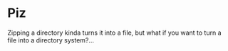 # Piz
 Zipping a directory kinda turns it into a file, but what if you want to turn a file into a directory system?...
